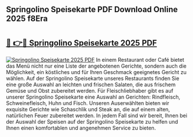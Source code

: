 ## Springolino Speisekarte PDF Download Online 2025 f8Era

# <h2><a href="http://gcdqofu.nevu.top/?p=Springolino+Speisekarte">🔗 👉🔴 Springolino Speisekarte 2025 PDF</a></h2>

[![Springolino Speisekarte 2025 PDF](https://i.imgur.com/dBaPXMq.png)](http://gcdqofu.nevu.top/?p=Springolino+Speisekarte)
In einem Restaurant oder Café bietet das Menü nicht nur eine Liste der angebotenen Gerichte, sondern auch die Möglichkeit, ein köstliches und für Ihren Geschmack geeignetes Gericht zu wählen. Auf der Springolino Speisekarte unseres Restaurants finden Sie eine große Auswahl an leichten und frischen Salaten, die aus frischem Gemüse und Obst zubereitet werden. Für Fleischliebhaber gibt es auf unserer Springolino Speisekarte eine Auswahl an Gerichten: Rindfleisch, Schweinefleisch, Huhn und Fisch. Unseren Auserwählten bieten wir exquisite Gerichte wie Schaschlik und Steak an, die auf einem alten, natürlichen Feuer zubereitet werden. In jedem Fall sind wir bereit, Ihnen bei der Auswahl der Speisen auf der Springolino Speisekarte zu helfen und Ihnen einen komfortablen und angenehmen Service zu bieten.
